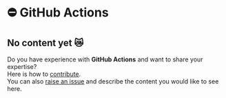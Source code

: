 # ⛔ GitHub Actions

## No content yet 😿  

Do you have experience with **GitHub Actions** and want to share your expertise?  
Here is how to [contribute](/docs/about/contribute).  
You can also [raise an issue](https://github.com/MarketSquare/robotframeworkguides/issues/new) and describe the content you would like to see here.